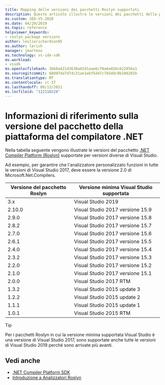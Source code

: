 ```yaml
---
title: Mapping delle versioni dei pacchetti Roslyn supportati
description: Questo articolo illustra le versioni dei pacchetti della piattaforma del compilatore .NET (Roslyn) supportate per versioni diverse di Visual Studio.
ms.custom: SEO-VS-2020
ms.date: 04/29/2019
ms.topic: reference
helpviewer_keywords:
- roslyn package versions
author: leslierichardson95
ms.author: lerich
manager: jmartens
ms.technology: vs-ide-sdk
ms.workload:
- vssdk
ms.openlocfilehash: 3bb0a42143630a65d1aae6cf8a6e656c622956a1
ms.sourcegitcommit: 68897da7d74c31ae1ebf5d47c7b5ddc9b108265b
ms.translationtype: MT
ms.contentlocale: it-IT
ms.lasthandoff: 08/13/2021
ms.locfileid: "122110228"
---
```

# <a name="net-compiler-platform-package-version-reference"></a>Informazioni di riferimento sulla versione del pacchetto della piattaforma del compilatore .NET

Nella tabella seguente vengono illustrate le versioni del pacchetto [.NET Compiler Platform (Roslyn)](https://www.nuget.org/packages/Microsoft.Net.Compilers/) supportate per versioni diverse di Visual Studio.

Ad esempio, per garantire che l'analizzatore personalizzato funzioni in tutte le versioni di Visual Studio 2017, deve essere la versione 2.0 di Microsoft.Net.Compilers.

| Versione del pacchetto Roslyn | Versione minima Visual Studio supportata |
| - | - |
| 3.x | Visual Studio 2019 |
| 2.10.0 | Visual Studio 2017 versione 15.9 |
| 2.9.0 | Visual Studio 2017 versione 15.8 |
| 2.8.2 | Visual Studio 2017 versione 15.7 |
| 2.7.0 | Visual Studio 2017 versione 15.6 |
| 2.6.1 | Visual Studio 2017 versione 15.5 |
| 2.4.0 | Visual Studio 2017 versione 15.4 |
| 2.3.2 | Visual Studio 2017 versione 15.3 |
| 2.2.0 | Visual Studio 2017 versione 15.2 |
| 2.1.0 | Visual Studio 2017 versione 15.1 |
| 2.0.0 | Visual Studio 2017 RTM |
| 1.3.2 | Visual Studio 2015 update 3 |
| 1.2.2 | Visual Studio 2015 update 2 |
| 1.1.1 | Visual Studio 2015 update 1 |
| 1.0.1 | Visual Studio 2015 RTM |

> [!TIP]
> Per i pacchetti Roslyn in cui la versione minima supportata Visual Studio è una versione di Visual Studio 2017, sono supportate anche tutte le versioni di Visual Studio 2019 perché sono arrivate più avanti.

## <a name="see-also"></a>Vedi anche

- [.NET Compiler Platform SDK](/dotnet/csharp/roslyn-sdk/)
- [Introduzione a Analizzatori Roslyn](getting-started-with-roslyn-analyzers.md)
